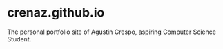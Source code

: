 crenaz.github.io
================

The personal portfolio site of Agustin Crespo, aspiring Computer Science Student.
